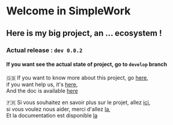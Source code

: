 # Welcome in SimpleWork
## Here is my big project, an ... **ecosystem** !

### Actual release : `dev 0.0.2`

#### If you want see the actual state of project, go to `develop` branch 

:gb: If you want to know more about this project, go [here](http://www.simple-work.tk?lang=en),  
if you want help us, it's [here](http://www.simple-work.tk/HowToHelp?lang=en),  
And the doc is available [here](http://www.simple-work.tk/doc)

:fr: Si vous souhaitez en savoir plus sur le projet, allez [ici](http://www.simple-work.tk?lang=fr),  
si vous voulez nous aider, merci d'allez [la](http://www.simple-work.tk/HowToHelp?lang=fr),  
Et la documentation est disponible [la](http://www.simple-work.tk/doc)
